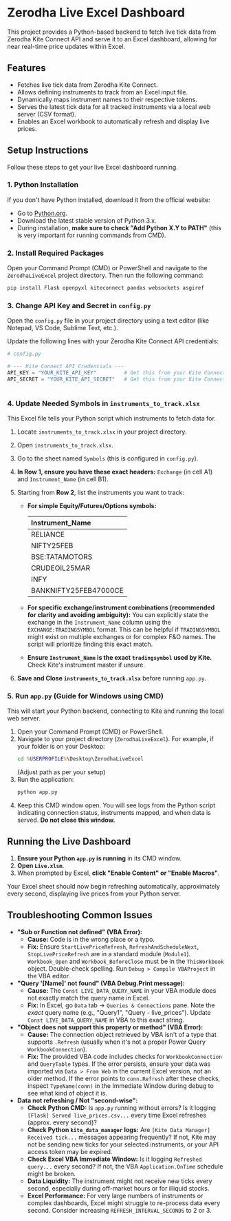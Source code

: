# Zerodha Live Excel Dashboard

This project provides a Python-based backend to fetch live tick data from Zerodha Kite Connect API and serve it to an Excel dashboard, allowing for near real-time price updates within Excel.

## Features

  * Fetches live tick data from Zerodha Kite Connect.
  * Allows defining instruments to track from an Excel input file.
  * Dynamically maps instrument names to their respective tokens.
  * Serves the latest tick data for all tracked instruments via a local web server (CSV format).
  * Enables an Excel workbook to automatically refresh and display live prices.



## Setup Instructions

Follow these steps to get your live Excel dashboard running.

### 1\. Python Installation

If you don't have Python installed, download it from the official website:

  * Go to [Python.org](https://www.python.org/downloads/).
  * Download the latest stable version of Python 3.x.
  * During installation, **make sure to check "Add Python X.Y to PATH"** (this is very important for running commands from CMD).

### 2\. Install Required Packages

Open your Command Prompt (CMD) or PowerShell and navigate to the `ZerodhaLiveExcel` project directory. Then run the following command:

```bash
pip install Flask openpyxl kiteconnect pandas websockets asgiref
```

### 3\. Change API Key and Secret in `config.py`

Open the `config.py` file in your project directory using a text editor (like Notepad, VS Code, Sublime Text, etc.).

Update the following lines with your Zerodha Kite Connect API credentials:

```python
# config.py

# --- Kite Connect API Credentials ---
API_KEY = "YOUR_KITE_API_KEY"         # Get this from your Kite Connect developer console
API_SECRET = "YOUR_KITE_API_SECRET"   # Get this from your Kite Connect developer console
                                       
```

### 4\. Update Needed Symbols in `instruments_to_track.xlsx`

This Excel file tells your Python script which instruments to fetch data for.

1.  Locate `instruments_to_track.xlsx` in your project directory.

2.  Open `instruments_to_track.xlsx`.

3.  Go to the sheet named `Symbols` (this is configured in `config.py`).

4.  **In Row 1, ensure you have these exact headers:** `Exchange` (in cell A1) and `Instrument_Name` (in cell B1).

5.  Starting from **Row 2**, list the instruments you want to track:

      * **For simple Equity/Futures/Options symbols:**
    
        | Instrument\_Name      |
        |:----------------------|
        | RELIANCE              |
        | NIFTY25FEB            |
        | BSE:TATAMOTORS        |
        | CRUDEOIL25MAR         |
        | INFY                  |
        | BANKNIFTY25FEB47000CE |

      * **For specific exchange/instrument combinations (recommended for clarity and avoiding ambiguity):**
        You can explicitly state the exchange in the `Instrument_Name` column using the `EXCHANGE:TRADINGSYMBOL` format. This can be helpful if `TRADINGSYMBOL` might exist on multiple exchanges or for complex F\&O names. The script will prioritize finding this exact match.

      * **Ensure `Instrument_Name` is the exact `tradingsymbol` used by Kite.** Check Kite's instrument master if unsure.

6.  **Save and Close `instruments_to_track.xlsx`** before running `app.py`.

### 5\. Run `app.py` (Guide for Windows using CMD)

This will start your Python backend, connecting to Kite and running the local web server.

1.  Open your Command Prompt (CMD) or PowerShell.
2.  Navigate to your project directory (`ZerodhaLiveExcel`). For example, if your folder is on your Desktop:
    ```cmd
    cd %USERPROFILE%\Desktop\ZerodhaLiveExcel
    ```
    (Adjust path as per your setup)
3.  Run the application:
    ```bash
    python app.py
    ```
4.  Keep this CMD window open. You will see logs from the Python script indicating connection status, instruments mapped, and when data is served. **Do not close this window.**



## Running the Live Dashboard

1.  **Ensure your Python `app.py` is running** in its CMD window.
2.  **Open `Live.xlsm`**.
3.  When prompted by Excel, **click "Enable Content" or "Enable Macros"**.

Your Excel sheet should now begin refreshing automatically, approximately every second, displaying live prices from your Python server.

## Troubleshooting Common Issues

  * **"Sub or Function not defined" (VBA Error):**
      * **Cause:** Code is in the wrong place or a typo.
      * **Fix:** Ensure `StartLivePriceRefresh`, `RefreshAndScheduleNext`, `StopLivePriceRefresh` are in a standard module (`Module1`). `Workbook_Open` and `Workbook_BeforeClose` must be in the `ThisWorkbook` object. Double-check spelling. Run `Debug > Compile VBAProject` in the VBA editor.
  * **"Query '[Name]' not found" (VBA Debug.Print message):**
      * **Cause:** The `Const LIVE_DATA_QUERY_NAME` in your VBA module does not exactly match the query name in Excel.
      * **Fix:** In Excel, go `Data` tab -\> `Queries & Connections` pane. Note the *exact* query name (e.g., "Query1", "Query - live\_prices"). Update `Const LIVE_DATA_QUERY_NAME` in VBA to this exact string.
  * **"Object does not support this property or method" (VBA Error):**
      * **Cause:** The connection object retrieved by VBA isn't of a type that supports `.Refresh` (usually when it's not a proper Power Query `WorkbookConnection`).
      * **Fix:** The provided VBA code includes checks for `WorkbookConnection` and `QueryTable` types. If the error persists, ensure your data was imported via `Data > From Web` in the current Excel version, not an older method. If the error points to `conn.Refresh` after these checks, inspect `TypeName(conn)` in the Immediate Window during debug to see what kind of object it is.
  * **Data not refreshing / Not "second-wise":**
      * **Check Python CMD:** Is `app.py` running without errors? Is it logging `[Flask] Served live_prices.csv...` every time Excel refreshes (approx. every second)?
      * **Check Python `kite_data_manager` logs:** Are `[Kite Data Manager] Received tick...` messages appearing frequently? If not, Kite may not be sending new ticks for your selected instruments, or your API access token may be expired.
      * **Check Excel VBA Immediate Window:** Is it logging `Refreshed query...` every second? If not, the VBA `Application.OnTime` schedule might be broken.
      * **Data Liquidity:** The instrument might not receive new ticks every second, especially during off-market hours or for illiquid stocks.
      * **Excel Performance:** For very large numbers of instruments or complex dashboards, Excel might struggle to re-process data every second. Consider increasing `REFRESH_INTERVAL_SECONDS` to 2 or 3.